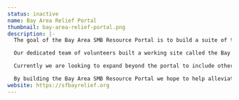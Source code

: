 ```yaml
---
status: inactive
name: Bay Area Relief Portal
thumbnail: bay-area-relief-portal.png
description: |-
  The goal of the Bay Area SMB Resource Portal is to build a suite of tools and resources using web technologies for small and medium businesses across the Bay Areas.

  Our dedicated team of volunteers built a working site called the Bay Area Relief Portal ([https://sfbayrelief.org](https://sfbayrelief.org)) which currently helps small businesses and non-profits easily search for and apply to funding sources (eg. grants & loans).

  Currently we are looking to expand beyond the portal to include other forms of support such as pro bono legal services, educational workshops, funds for individuals/contractors, and hiring resources etc. We are also open to suggestions from the community on how we can improve the platform.

  By building the Bay Area SMB Resource Portal we hope to help alleviate some of the negative economic impact faced by small business owners and help communities re-build and thrive.
website: https://sfbayrelief.org
---
```

